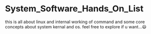 # System_Software_Hands_On_List
this is all about linux and internal working of command and some core concepts about system kernal and os. feel free to explore if u want...😃
